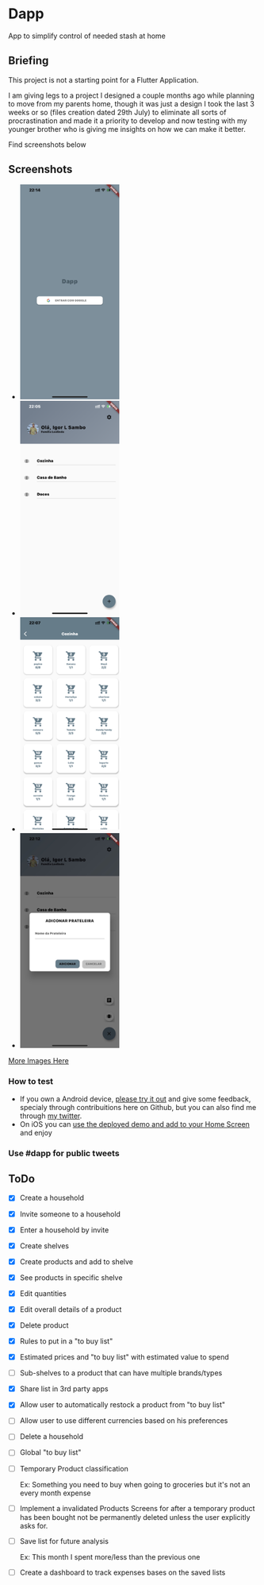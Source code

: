 # Dapp

App to simplify control of needed stash at home

## Briefing

This project is not a starting point for a Flutter Application.

I am giving legs to a project I designed a couple months ago while planning to 
move from my parents home, though it was just a design I took the last 3 weeks or so 
(files creation dated 29th July) to eliminate all sorts of procrastination and made it a priority 
to develop and now testing with my younger brother who is giving me insights on how we can make it better.

Find screenshots below

## Screenshots

- <img src="./screenshots/login_screen.PNG" alt="login_screen" width="200"/>
- <img src="./screenshots/dashboard.PNG" alt="dashboard" width="200"/>
- <img src="./screenshots/produts_screen.PNG" alt="produts_screen" width="200"/>
- <img src="./screenshots/add_shelve.PNG" alt="add_shelve" width="200"/>

 [More Images Here](./screenshots)

### How to test

- If you own a Android device, [please try it out](https://play.google.com/store/apps/details?id=com.lsambo02.despensa) and give some feedback, specialy through contribuitions here on Github, but you can also find me through [my twitter](https://twitter.com/lsambo02).
- On iOS you can [use the deployed demo and add to your Home Screen ](http://despensa-1bed3.web.app/) and enjoy


### Use #dapp for public tweets

## ToDo
- [x] Create a household
- [x] Invite someone to a household
- [x] Enter a household by invite
- [x] Create shelves
- [x] Create products and add to shelve
- [x] See products in specific shelve
- [x] Edit quantities
- [x] Edit overall details of a product
- [x] Delete product
- [x] Rules to put in a "to buy list"
- [x] Estimated prices and "to buy list" with estimated value to spend
- [ ] Sub-shelves to a product that can have multiple brands/types
- [x] Share list in 3rd party apps
- [x] Allow user to automatically restock a product from "to buy list"
- [ ] Allow user to use different currencies based on his preferences
- [ ] Delete a household
- [ ] Global "to buy list"
- [ ] Temporary Product classification
    
    Ex: Something you need to buy when going to groceries but it's not an every month expense
- [ ] Implement a invalidated Products Screens for after a temporary product has been bought not 
  be permanently deleted unless the user explicitly asks for.
- [ ] Save list for future analysis

    Ex: This month I spent more/less than the previous one
- [ ] Create a dashboard to track expenses bases on the saved lists
 





